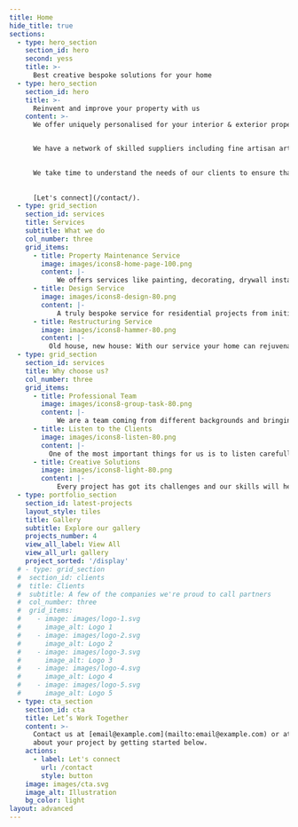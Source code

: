 ```yaml
---
title: Home
hide_title: true
sections:
  - type: hero_section
    section_id: hero
    second: yess
    title: >-
      Best creative bespoke solutions for your home
  - type: hero_section
    section_id: hero
    title: >-
      Reinvent and improve your property with us
    content: >-
      We offer uniquely personalised for your interior & exterior properties for each of our clients, creating a functional and attractive environment that is beneficial to your quality of life, taking care all of your property needs that are distinguished by their warmth, originality and careful attention to detail. Founded on the simple belief that good design brings quality to life, the company’s customers include private homes, retail spaces and work environments.


      We have a network of skilled suppliers including fine artisan artists, such as muralists and custom furniture makers, to create timeless designs, customised art works and furnishings for our clients.
      

      We take time to understand the needs of our clients to ensure that we deliver the best, following designer's instruction with the best quality according to customer's instructions. Our reputation has been built on our exceptional level of service
      
      
      [Let's connect](/contact/).
  - type: grid_section
    section_id: services
    title: Services
    subtitle: What we do
    col_number: three
    grid_items:
      - title: Property Maintenance Service
        image: images/icons8-home-page-100.png
        content: |-
            We offers services like painting, decorating, drywall installation, flooring and furniture assembly & fitting 
      - title: Design Service
        image: images/icons8-design-80.png
        content: |-
            A truly bespoke service for residential projects from initial concept, hands-on installation, through to completion. 
      - title: Restructuring Service
        image: images/icons8-hammer-80.png
        content: |-
          Old house, new house: With our service your home can rejuvenate and do not look at the past years.
  - type: grid_section
    section_id: services
    title: Why choose us?
    col_number: three
    grid_items:
      - title: Professional Team
        image: images/icons8-group-task-80.png
        content: |-
            We are a team coming from different backgrounds and bringing on the table different high-level skills
      - title: Listen to the Clients
        image: images/icons8-listen-80.png
        content: |-
          One of the most important things for us is to listen carefully to the requirements of our clients. We design for you and not for us!
      - title: Creative Solutions
        image: images/icons8-light-80.png
        content: |-
            Every project has got its challenges and our skills will help you to find the best creative bespoke solution
  - type: portfolio_section
    section_id: latest-projects
    layout_style: tiles
    title: Gallery
    subtitle: Explore our gallery
    projects_number: 4
    view_all_label: View All
    view_all_url: gallery
    project_sorted: '/display'
  # - type: grid_section
  #  section_id: clients
  #  title: Clients
  #  subtitle: A few of the companies we're proud to call partners
  #  col_number: three
  #  grid_items:
  #    - image: images/logo-1.svg
  #      image_alt: Logo 1
  #    - image: images/logo-2.svg
  #      image_alt: Logo 2
  #    - image: images/logo-3.svg
  #      image_alt: Logo 3
  #    - image: images/logo-4.svg
  #      image_alt: Logo 4
  #    - image: images/logo-5.svg
  #      image_alt: Logo 5
  - type: cta_section
    section_id: cta
    title: Let’s Work Together
    content: >-
      Contact us at [email@example.com](mailto:email@example.com) or at [+44 00000000000]() and tell us more
      about your project by getting started below.
    actions:
      - label: Let's connect
        url: /contact
        style: button
    image: images/cta.svg
    image_alt: Illustration
    bg_color: light
layout: advanced
---
```

